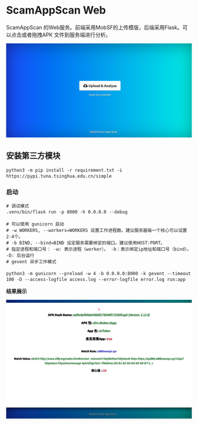 # ScamAppScan Web

ScamAppScan 的Web服务。前端采用MobSF的上传模版，后端采用Flask。可以点击或者拖拽APK 文件到服务端进行分析。

![Example](../docs/web_example_1.jpg)

## 安装第三方模块
```shell
python3 -m pip install -r requirement.txt -i https://pypi.tuna.tsinghua.edu.cn/simple

```

### 启动
```shell
# 调试模式
.venv/bin/flask run -p 8000 -h 0.0.0.0 --debug

# 可以使用 gunicorn 启动
# -w WORKERS, --workers=WORKERS 设置工作进程数。建议服务器每一个核心可以设置2-4个。
# -b BIND, --bind=BIND 设定服务需要绑定的端口。建议使用HOST:PORT。
# 指定进程和端口号： -w: 表示进程（worker）。 -b：表示绑定ip地址和端口号（bind）。 -D: 后台运行
# gevent 异步工作模式

python3 -m gunicorn --preload -w 4 -b 0.0.0.0:8000 -k gevent --timeout 100 -D --access-logfile access.log --error-logfile error.log run:app
```
**结果展示**

![Example](../docs/web_example_2.jpg)